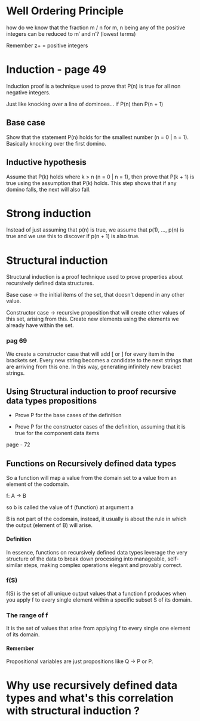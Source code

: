# Well Ordering Principle

how do we know that the fraction m / n for m, n being any of the positive integers can be reduced to m′ and n′? (lowest terms)

Remember z+ = positive integers

# Induction - page 49

Induction proof is a technique used to prove that P(n) is true for all non negative integers.

Just like knocking over a line of dominoes... if P(n) then P(n + 1)

## Base case

Show that the statement P(n) holds for the smallest number (n = 0 | n = 1). Basically knocking over the first domino.

## Inductive hypothesis

Assume that P(k) holds where k > n (n = 0 | n = 1), then prove that P(k + 1) is true using the assumption that P(k) holds. This step shows that if any domino falls, the next will also fall.

# Strong induction

Instead of just assuming that p(n) is true, we assume that p(1), ..., p(n) is true and we use this to discover if p(n + 1) is also true.

# Structural induction

Structural induction is a proof technique used to prove properties about recursively defined data structures.

Base case -> the initial items of the set, that doesn't depend in any other value.

Constructor case -> recursive proposition that will create other values of this set, arising from this. Create new elements using the elements we already have within the set.

### pag 69

We create a constructor case that will add [ or ] for every item in the brackets set. Every new string becomes a candidate to the next strings that are arriving from this one. In this way, generating infinitely new bracket strings.

## Using Structural induction to proof recursive data types propositions

- Prove P for the base cases of the definition

- Prove P for the constructor cases of the definition, assuming that it is true for the component data items

page - 72

## Functions on Recursively defined data types

So a function will map a value from the domain set to a value from an element of the codomain.

f: A -> B

so b is called the value of f (function) at argument a

B is not part of the codomain, instead, it usually is about the rule in which the output (element of B) will arise.

#### Definition

In essence, functions on recursively defined data types leverage the very structure of the data to break down processing into manageable, self-similar steps, making complex operations elegant and provably correct.

### f(S)

f(S) is the set of all unique output values that a function f produces when you apply f to every single element within a specific subset S of its domain.

### The range of f

It is the set of values that arise from applying f to every single one element of its domain.

#### Remember

Propositional variables are just propositions like Q -> P or P.

# Why use recursively defined data types and what's this correlation with structural induction ?
